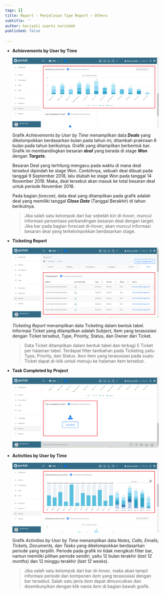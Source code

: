 ```yaml
---
tags: []
title: Report - Penjelasan Tipe Report – Others
subtitle: ''
author: hariyati suarni nurindah
published: false

---
```

* **Achievements by User by Time**

  ![](/uploads/report-other2.PNG)

  Grafik _Achievements by User by Time_ menampilkan data **_Deals_** yang dikelompokkan berdasarkan bulan pada tahun ini, ditambah prakiraan 6 bulan pada tahun berikutnya. Grafik yang ditampilkan berbentuk bar. Grafik ini membandingkan besaran **_deal_** yang berada di stage **_Won_** dengan **_Targets_**.

  Besaran Deal yang terhitung mengacu pada waktu di mana deal tersebut dipindah ke stage Won. Contohnya, sebuah deal dibuat pada tanggal 9 September 2018, lalu diubah ke stage Won pada tanggal 14 November 2018. Maka, deal tersebut akan masuk ke total besaran deal untuk periode November 2018.

  Pada bagian _forecast_, data deal yang ditampilkan pada grafik adalah deal yang memiliki tanggal **_Close Date_** (Tanggal Berakhir) di tahun berikutnya.

  > Jika salah satu kelompok dari bar sebelah kiri di-_hover_, muncul informasi persentase perbandingan besaran deal dengan target. Jika bar pada bagian forecast di-_hover_, akan muncul informasi besaran deal yang terkelompokkan berdasarkan stage.
* **Ticketing Report**

  ![](/uploads/report-other.PNG)

  _Ticketing Report_ menampilkan data Ticketing dalam bentuk tabel. Informasi Ticket yang ditampilkan adalah Subject, Item yang terasosiasi dengan Ticket tersebut, Type, Priority, Status, dan Owner dari Ticket.

  > Data Ticket ditampilkan dalam bentuk tabel dan terbagi 5 Ticket per halaman tabel. Terdapat filter tambahan pada Ticketing yaitu Type, Priority, dan Status. Ikon item yang terasosiasi pada suatu Ticket dapat di-klik untuk menuju ke halaman item tersebut.
* **Task Completed by Project**

  ![](/uploads/report-other3.PNG)
* **Activities by User by Time**

  ![](/uploads/report-other1.PNG)

  Grafik _Activities by User by Time_ menampilkan data _Notes, Calls, Emails, Tickets, Documents,_ dan _Tasks_ yang dikelompokkan berdasarkan periode yang terpilih. Periode pada grafik ini tidak mengikuti filter bar, namun memiliki pilihan periode sendiri, yaitu 12 bulan terakhir (_last 12 months_) dan 12 minggu terakhir (_last 12 weeks_).

  > Jika salah satu kelompok dari bar di-_hover_, maka akan tampil informasi periode dan komponen _item_ yang terasosiasi dengan bar tersebut. Salah satu jenis _item_ dapat dimunculkan dan disembunyikan dengan klik nama _item_ di bagian bawah grafik.